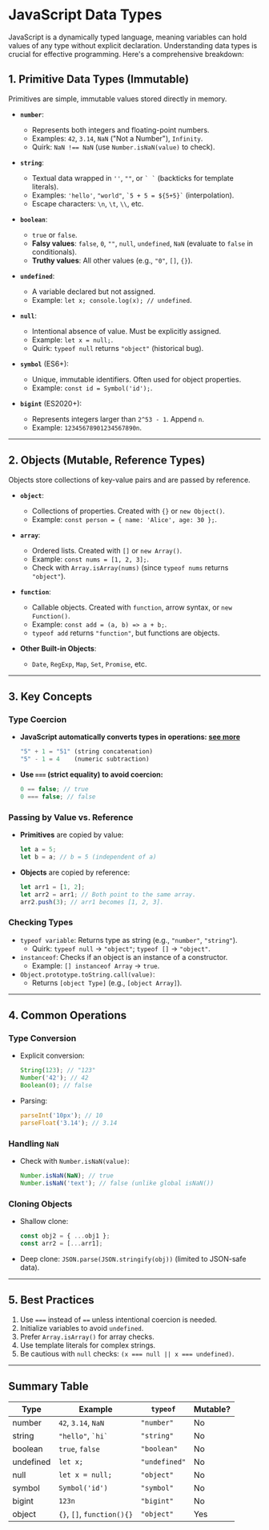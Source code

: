 # JavaScript Data Types

JavaScript is a dynamically typed language, meaning variables can hold values of any type without explicit declaration. Understanding data types is crucial for effective programming. Here's a comprehensive breakdown:

## **1. Primitive Data Types (Immutable)**

Primitives are simple, immutable values stored directly in memory.

- **`number`**:

  - Represents both integers and floating-point numbers.
  - Examples: `42`, `3.14`, `NaN` ("Not a Number"), `Infinity`.
  - Quirk: `NaN !== NaN` (use `Number.isNaN(value)` to check).

- **`string`**:

  - Textual data wrapped in `''`, `""`, or `` ` ` `` (backticks for template literals).
  - Examples: `'hello'`, `"world"`, `` `5 + 5 = ${5+5}` `` (interpolation).
  - Escape characters: `\n`, `\t`, `\\`, etc.

- **`boolean`**:

  - `true` or `false`.
  - **Falsy values**: `false`, `0`, `""`, `null`, `undefined`, `NaN` (evaluate to `false` in conditionals).
  - **Truthy values**: All other values (e.g., `"0"`, `[]`, `{}`).

- **`undefined`**:

  - A variable declared but not assigned.
  - Example: `let x; console.log(x); // undefined`.

- **`null`**:

  - Intentional absence of value. Must be explicitly assigned.
  - Example: `let x = null;`.
  - Quirk: `typeof null` returns `"object"` (historical bug).

- **`symbol`** (ES6+):

  - Unique, immutable identifiers. Often used for object properties.
  - Example: `const id = Symbol('id');`.

- **`bigint`** (ES2020+):
  - Represents integers larger than `2^53 - 1`. Append `n`.
  - Example: `12345678901234567890n`.

---

## **2. Objects (Mutable, Reference Types)**

Objects store collections of key-value pairs and are passed by reference.

- **`object`**:

  - Collections of properties. Created with `{}` or `new Object()`.
  - Example: `const person = { name: 'Alice', age: 30 };`.

- **`array`**:

  - Ordered lists. Created with `[]` or `new Array()`.
  - Example: `const nums = [1, 2, 3];`.
  - Check with `Array.isArray(nums)` (since `typeof nums` returns `"object"`).

- **`function`**:

  - Callable objects. Created with `function`, arrow syntax, or `new Function()`.
  - Example: `const add = (a, b) => a + b;`.
  - `typeof add` returns `"function"`, but functions are objects.

- **Other Built-in Objects**:
  - `Date`, `RegExp`, `Map`, `Set`, `Promise`, etc.

---

## **3. Key Concepts**

### **Type Coercion**

- **JavaScript automatically converts types in operations: [see more](../08-type-coercion/README.md)**

  ```javascript
  "5" + 1 = "51" (string concatenation)
  "5" - 1 = 4    (numeric subtraction)
  ```

- **Use `===` (strict equality) to avoid coercion:**

  ```javascript
  0 == false; // true
  0 === false; // false
  ```

### **Passing by Value vs. Reference**

- **Primitives** are copied by value:

  ```javascript
  let a = 5;
  let b = a; // b = 5 (independent of a)
  ```

- **Objects** are copied by reference:

  ```javascript
  let arr1 = [1, 2];
  let arr2 = arr1; // Both point to the same array.
  arr2.push(3); // arr1 becomes [1, 2, 3].
  ```

### **Checking Types**

- `typeof variable`: Returns type as string (e.g., `"number"`, `"string"`).
  - Quirk: `typeof null` → `"object"`; `typeof []` → `"object"`.
- `instanceof`: Checks if an object is an instance of a constructor.
  - Example: `[] instanceof Array` → `true`.
- `Object.prototype.toString.call(value)`:
  - Returns `[object Type]` (e.g., `[object Array]`).

---

## **4. Common Operations**

### **Type Conversion**

- Explicit conversion:

  ```javascript
  String(123); // "123"
  Number('42'); // 42
  Boolean(0); // false
  ```

- Parsing:

  ```javascript
  parseInt('10px'); // 10
  parseFloat('3.14'); // 3.14
  ```

### **Handling `NaN`**

- Check with `Number.isNaN(value)`:

  ```javascript
  Number.isNaN(NaN); // true
  Number.isNaN('text'); // false (unlike global isNaN())
  ```

### **Cloning Objects**

- Shallow clone:

  ```javascript
  const obj2 = { ...obj1 };
  const arr2 = [...arr1];
  ```

- Deep clone: `JSON.parse(JSON.stringify(obj))` (limited to JSON-safe data).

---

## **5. Best Practices**

1. Use `===` instead of `==` unless intentional coercion is needed.
2. Initialize variables to avoid `undefined`.
3. Prefer `Array.isArray()` for array checks.
4. Use template literals for complex strings.
5. Be cautious with `null` checks: `(x === null || x === undefined)`.

---

## **Summary Table**

| Type      | Example                    | `typeof`      | Mutable? |
| --------- | -------------------------- | ------------- | -------- |
| number    | `42`, `3.14`, `NaN`        | `"number"`    | No       |
| string    | `"hello"`, `` `hi` ``      | `"string"`    | No       |
| boolean   | `true`, `false`            | `"boolean"`   | No       |
| undefined | `let x;`                   | `"undefined"` | No       |
| null      | `let x = null;`            | `"object"`    | No       |
| symbol    | `Symbol('id')`             | `"symbol"`    | No       |
| bigint    | `123n`                     | `"bigint"`    | No       |
| object    | `{}`, `[]`, `function(){}` | `"object"`    | Yes      |
